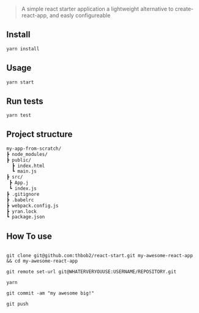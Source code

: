 

> A simple react starter application a lightweight alternative to create-react-app, and easly configureable

## Install

```sh
yarn install
```

## Usage

```sh
yarn start
```

## Run tests

```sh
yarn test
```

## Project structure

```sh
my-app-from-scratch/
┣ node_modules/
┣ public/
  ┣ index.html
  ┗ main.js
┣ src/
 ┣ App.j
 ┗ index.js
┣ .gitignore
┣ .babelrc
┣ webpack.config.js
┣ yran.lock
┗ package.json
```

## How To use 

```

git clone git@github.com:thbob2/react-start.git my-awesome-react-app && cd my-awesome-react-app

git remote set-url git@WHATERVERYOUUSE:USERNAME/REPOSITORY.git

yarn 

git commit -am "my awesome big!"

git push

``` 
